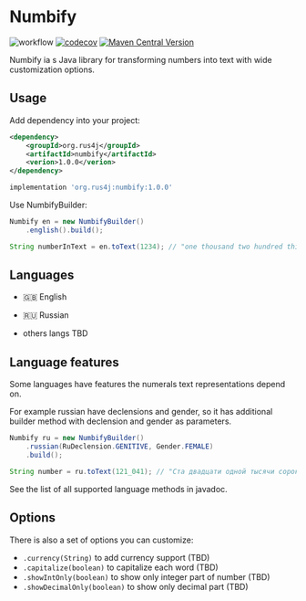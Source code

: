 # Numbify
![workflow](https://github.com/rus4j/numbify/actions/workflows/gradle.yml/badge.svg)
[![codecov](https://codecov.io/gh/rus4j/numbify/graph/badge.svg?token=L4MHCKGMQQ)](https://codecov.io/gh/rus4j/numbify)
[![Maven Central Version](https://img.shields.io/maven-central/v/org.rus4j/numbify)](https://central.sonatype.com/artifact/org.rus4j/numbify)

Numbify ia s Java library for transforming numbers into text with wide customization options.

## Usage
Add dependency into your project:
```xml
<dependency>
    <groupId>org.rus4j</groupId>
    <artifactId>numbify</artifactId>
    <verion>1.0.0</verion>
</dependency>
```
```groovy
implementation 'org.rus4j:numbify:1.0.0'
```
Use NumbifyBuilder:
```java
Numbify en = new NumbifyBuilder()
    .english().build();

String numberInText = en.toText(1234); // "one thousand two hundred thirty four"
```

## Languages
* 🇬🇧 English
* 🇷🇺 Russian

* others langs TBD

## Language features
Some languages have features the numerals text representations depend on.

For example russian have declensions and gender, so it has additional builder method with declension and gender as parameters.
```java
Numbify ru = new NumbifyBuilder()
    .russian(RuDeclension.GENITIVE, Gender.FEMALE)
    .build();

String number = ru.toText(121_041); // "Ста двадцати одной тысячи сорока одной"
```
See the list of all supported language methods in javadoc.

## Options
There is also a set of options you can customize:
* `.currency(String)` to add currency support (TBD)
* `.capitalize(boolean)` to capitalize each word (TBD)
* `.showIntOnly(boolean)` to show only integer part of number (TBD)
* `.showDecimalOnly(boolean)` to show only decimal part (TBD)
